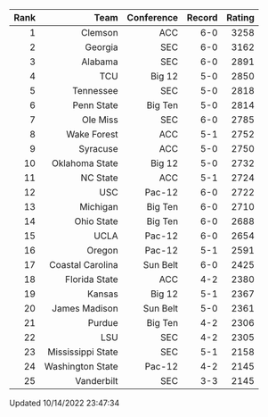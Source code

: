 | Rank  | Team                 | Conference           | Record   | Rating |
| ---:  | ---:                 | ---:                 | ---:     | ---:   |
| 1     | Clemson              | ACC                  | 6-0      | 3258   |
| 2     | Georgia              | SEC                  | 6-0      | 3162   |
| 3     | Alabama              | SEC                  | 6-0      | 2891   |
| 4     | TCU                  | Big 12               | 5-0      | 2850   |
| 5     | Tennessee            | SEC                  | 5-0      | 2818   |
| 6     | Penn State           | Big Ten              | 5-0      | 2814   |
| 7     | Ole Miss             | SEC                  | 6-0      | 2785   |
| 8     | Wake Forest          | ACC                  | 5-1      | 2752   |
| 9     | Syracuse             | ACC                  | 5-0      | 2750   |
| 10    | Oklahoma State       | Big 12               | 5-0      | 2732   |
| 11    | NC State             | ACC                  | 5-1      | 2724   |
| 12    | USC                  | Pac-12               | 6-0      | 2722   |
| 13    | Michigan             | Big Ten              | 6-0      | 2710   |
| 14    | Ohio State           | Big Ten              | 6-0      | 2688   |
| 15    | UCLA                 | Pac-12               | 6-0      | 2654   |
| 16    | Oregon               | Pac-12               | 5-1      | 2591   |
| 17    | Coastal Carolina     | Sun Belt             | 6-0      | 2425   |
| 18    | Florida State        | ACC                  | 4-2      | 2380   |
| 19    | Kansas               | Big 12               | 5-1      | 2367   |
| 20    | James Madison        | Sun Belt             | 5-0      | 2361   |
| 21    | Purdue               | Big Ten              | 4-2      | 2306   |
| 22    | LSU                  | SEC                  | 4-2      | 2305   |
| 23    | Mississippi State    | SEC                  | 5-1      | 2158   |
| 24    | Washington State     | Pac-12               | 4-2      | 2145   |
| 25    | Vanderbilt           | SEC                  | 3-3      | 2145   |

Updated 10/14/2022 23:47:34
